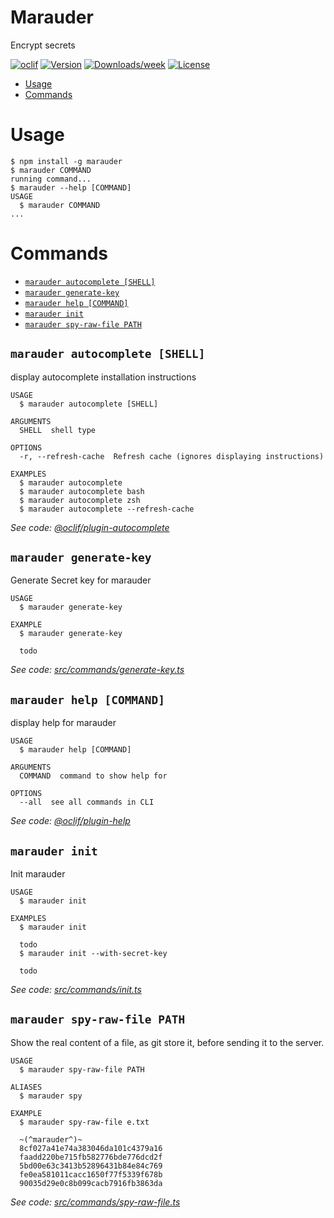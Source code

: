Marauder
============

Encrypt secrets

[![oclif](https://img.shields.io/badge/cli-oclif-brightgreen.svg)](https://oclif.io)
[![Version](https://img.shields.io/npm/v/@bam.tech/marauder.svg)](https://npmjs.org/package/@bam.tech/marauder)
[![Downloads/week](https://img.shields.io/npm/dw/@bam.tech/marauder.svg)](https://npmjs.org/package/@bam.tech/marauder)
[![License](https://img.shields.io/npm/l/@bam.tech/marauder.svg)](https://github.com/bamlab/marauder/blob/master/package.json)

<!-- toc -->
* [Usage](#usage)
* [Commands](#commands)
<!-- tocstop -->
# Usage

```sh-session
$ npm install -g marauder
$ marauder COMMAND
running command...
$ marauder --help [COMMAND]
USAGE
  $ marauder COMMAND
...
```

# Commands
<!-- commands -->
* [`marauder autocomplete [SHELL]`](#marauder-autocomplete-shell)
* [`marauder generate-key`](#marauder-generate-key)
* [`marauder help [COMMAND]`](#marauder-help-command)
* [`marauder init`](#marauder-init)
* [`marauder spy-raw-file PATH`](#marauder-spy-raw-file-path)

## `marauder autocomplete [SHELL]`

display autocomplete installation instructions

```
USAGE
  $ marauder autocomplete [SHELL]

ARGUMENTS
  SHELL  shell type

OPTIONS
  -r, --refresh-cache  Refresh cache (ignores displaying instructions)

EXAMPLES
  $ marauder autocomplete
  $ marauder autocomplete bash
  $ marauder autocomplete zsh
  $ marauder autocomplete --refresh-cache
```

_See code: [@oclif/plugin-autocomplete](https://github.com/oclif/plugin-autocomplete/blob/v0.3.0/src/commands/autocomplete/index.ts)_

## `marauder generate-key`

Generate Secret key for marauder

```
USAGE
  $ marauder generate-key

EXAMPLE
  $ marauder generate-key

  todo
```

_See code: [src/commands/generate-key.ts](https://github.com/bamlab/marauder/blob/v1.0.0/src/commands/generate-key.ts)_

## `marauder help [COMMAND]`

display help for marauder

```
USAGE
  $ marauder help [COMMAND]

ARGUMENTS
  COMMAND  command to show help for

OPTIONS
  --all  see all commands in CLI
```

_See code: [@oclif/plugin-help](https://github.com/oclif/plugin-help/blob/v3.2.2/src/commands/help.ts)_

## `marauder init`

Init marauder

```
USAGE
  $ marauder init

EXAMPLES
  $ marauder init

  todo
  $ marauder init --with-secret-key

  todo
```

_See code: [src/commands/init.ts](https://github.com/bamlab/marauder/blob/v1.0.0/src/commands/init.ts)_

## `marauder spy-raw-file PATH`

Show the real content of a file, as git store it, before sending it to the server.

```
USAGE
  $ marauder spy-raw-file PATH

ALIASES
  $ marauder spy

EXAMPLE
  $ marauder spy-raw-file e.txt

  ~(^marauder^)~
  8cf027a41e74a383046da101c4379a16
  faadd220be715fb582776bde776dcd2f
  5bd00e63c3413b52896431b84e84c769
  fe0ea581011cacc1650f77f5339f678b
  90035d29e0c8b099cacb7916fb3863da
```

_See code: [src/commands/spy-raw-file.ts](https://github.com/bamlab/marauder/blob/v1.0.0/src/commands/spy-raw-file.ts)_
<!-- commandsstop -->
